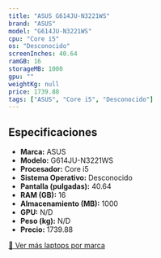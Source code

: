 ```yaml
---
title: "ASUS G614JU-N3221WS"
brand: "ASUS"
model: "G614JU-N3221WS"
cpu: "Core i5"
os: "Desconocido"
screenInches: 40.64
ramGB: 16
storageMB: 1000
gpu: ""
weightKg: null
price: 1739.88
tags: ["ASUS", "Core i5", "Desconocido"]
---
```

## Especificaciones

- **Marca:** ASUS
- **Modelo:** G614JU-N3221WS
- **Procesador:** Core i5
- **Sistema Operativo:** Desconocido
- **Pantalla (pulgadas):** 40.64
- **RAM (GB):** 16
- **Almacenamiento (MB):** 1000
- **GPU:** N/D
- **Peso (kg):** N/D
- **Precio:** 1739.88

[:rocket: Ver más laptops por marca](/brand/asus)
